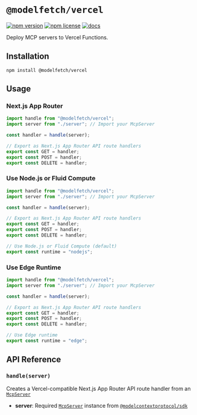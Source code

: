 # `@modelfetch/vercel`

[![npm version](https://img.shields.io/npm/v/@modelfetch/vercel.svg)](https://www.npmjs.com/package/@modelfetch/vercel)
[![npm license](https://img.shields.io/npm/l/@modelfetch/vercel.svg)](https://www.npmjs.com/package/@modelfetch/vercel)
[![docs](https://img.shields.io/badge/docs-modelfetch.com-blue)](https://www.modelfetch.com/docs/runtimes/vercel)

Deploy MCP servers to Vercel Functions.

## Installation

```npm
npm install @modelfetch/vercel
```

## Usage

### Next.js App Router

```typescript
import handle from "@modelfetch/vercel";
import server from "./server"; // Import your McpServer

const handler = handle(server);

// Export as Next.js App Router API route handlers
export const GET = handler;
export const POST = handler;
export const DELETE = handler;
```

### Use Node.js or Fluid Compute

```typescript
import handle from "@modelfetch/vercel";
import server from "./server"; // Import your McpServer

const handler = handle(server);

// Export as Next.js App Router API route handlers
export const GET = handler;
export const POST = handler;
export const DELETE = handler;

// Use Node.js or Fluid Compute (default)
export const runtime = "nodejs";
```

### Use Edge Runtime

```typescript
import handle from "@modelfetch/vercel";
import server from "./server"; // Import your McpServer

const handler = handle(server);

// Export as Next.js App Router API route handlers
export const GET = handler;
export const POST = handler;
export const DELETE = handler;

// Use Edge runtime
export const runtime = "edge";
```

## API Reference

### `handle(server)`

Creates a Vercel-compatible Next.js App Router API route handler from an [`McpServer`](https://github.com/modelcontextprotocol/typescript-sdk?tab=readme-ov-file#server)

- **server**: Required [`McpServer`](https://github.com/modelcontextprotocol/typescript-sdk?tab=readme-ov-file#server) instance from [`@modelcontextprotocol/sdk`](https://github.com/modelcontextprotocol/typescript-sdk)
